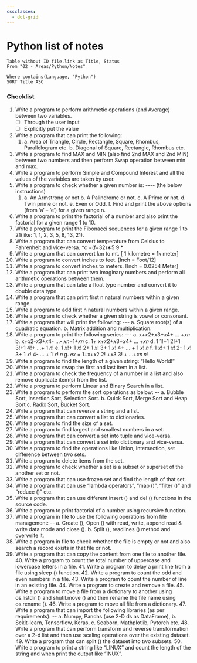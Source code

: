 ```yaml
---
cssclasses:
  - dot-grid
---
```

# Python list of notes

```dataview
Table without ID file.link as Title, Status
From "02 - Areas/Python/Notes" 

Where contains(Language, "Python") 
SORT Title ASC
```




### Checklist 

1. Write a program to perform arithmetic operations (and Average) between two variables. 
	- [ ] Through the user input 
	- [ ] Explicitly put the value 
2. Write a program that can print the following: 
	1. a. Area of Triangle, Circle, Rectangle, Square, Rhombus, Parallelogram etc. b. Diagonal of Square, Rectangle, Rhombus etc. 
3. Write a program to find MAX and MIN (also find 2nd MAX and 2nd MIN) between two numbers and then perform Swap operation between min and max. 
4. Write a program to perform Simple and Compound Interest and all the values of the variables are taken by user. 
5. Write a program to check whether a given number is: ---- (the below instructions) 
	1. a. An Armstrong or not b. A Palindrome or not. c. A Prime or not. d. Twin prime or not. e. Even or Odd. f. Find and print the above options (from ‘a’ – ‘e’) for a given range n. 
6. Write a program to print the factorial of a number and also print the factorial for a given range 1 to 10. 
7. Write a program to print the Fibonacci sequences for a given range 1 to 21(like: 1, 1, 2, 3, 5, 8, 13, 21). 
8. Write a program that can convert temperature from Celsius to Fahrenheit and vice-versa. *c =(f−32)∗5 9 * 
9. Write a program that can convert km to mt. [ 1 kilometre = 1k meter] 
10. Write a program to convert inches to feet. [Inch = Foot/12] 
11. Write a program to convert inches to meters. [Inch = 0.0254 Meter] 
12. Write a program that can print two imaginary numbers and perform all arithmetic operations between them. 
13. Write a program that can take a float type number and convert it to double data type. 
14. Write a program that can print first n natural numbers within a given range. 
15. Write a program to add first n natural numbers within a given range. 
16. Write a program to check whether a given string is vowel or consonant. 
17. Write a program that will print the following: --- a. Square root(s) of a quadratic equation. b. Matrix addition and multiplication. 
18. Write a program to print the following series: --- a. x+𝑥2+𝑥3+𝑥4+ … +𝑥𝑛 b. x+𝑥2-𝑥3+𝑥4- …- 𝑥𝑛−1+𝑥𝑛 c. 1+ x+𝑥2+𝑥3+𝑥4+ … +𝑥𝑛 d. 1 1!+1 2!+1 3!+1 4!+ …+ 1 𝑛! e. 1 𝑥!+ 1 𝑥! 2+ 1 𝑥! 3+ 1 𝑥! 4+ … + 1 𝑥! 𝑛 f. 1 𝑥!+ 1 𝑥! 2- 1 𝑥! 3+ 1 𝑥! 4- … + 1 𝑥! 𝑛 g. 𝑒𝑥 = 1+x+𝑥2 2! +𝑥3 3! + …+𝑥𝑛 𝑛! 
19. Write a program to find the length of a given string: “Hello World!” 
20. Write a program to swap the first and last item in a list. 
21. Write a program to check the frequency of a number in a list and also remove duplicate item(s) from the list.
22. Write a program to perform Linear and Binary Search in a list. 
23. Write a program to perform the sort operations as below: -- a. Bubble Sort, Insertion Sort, Selection Sort. b. Quick Sort, Merge Sort and Heap Sort c. Radix Sort, Bucket Sort. 
24. Write a program that can reverse a string and a list. 
25. Write a program that can convert a list to dictionaries. 
26. Write a program to find the size of a set. 
27. Write a program to find largest and smallest numbers in a set. 
28. Write a program that can convert a set into tuple and vice-versa. 
29. Write a program that can convert a set into dictionary and vice-versa. 
30. Write a program to find the operations like Union, Intersection, set difference between two sets. 
31. Write a program to delete items from the set. 
32. Write a program to check whether a set is a subset or superset of the another set or not. 
33. Write a program that can use frozen set and find the length of that set. 
34. Write a program that can use “lambda operators”, “map ()”, “filter ()” and “reduce ()” etc. 
35. Write a program that can use different insert () and del () functions in the source code. 
36. Write a program to print factorial of a number using recursive function. 
37. Write a program in file to use the following operations from file management: -- a. Create (), Open () with read, write, append read & write data mode and close (). b. Split (), readlines () method and overwrite it. 
38. Write a program in file to check whether the file is empty or not and also search a record exists in that file or not. 
39. Write a program that can copy the content from one file to another file. 40. Write a program to count the total number of uppercase and lowercase letters in a file. 41. Write a program to delay a print line from a file using sleep () function. 42. Write a program to count the odd and even numbers in a file. 43. Write a program to count the number of line in an existing file. 44. Write a program to create and remove a file. 45. Write a program to move a file from a dictionary to another using os.listdir () and shutil.move () and then rename the file name using os.rename (). 46. Write a program to move all file from a dictionary. 47. Write a program that can import the following libraries (as per requirements): -- a. Numpy, Pandas (use 2-D ds as DataFrame), b. Sckit-learn, Tensorflow, Keras, c. Seaborn, Mathplotlib, Pytorch etc. 48. Write a program that can perform transform and reverse transformation over a 2-d list and then use scaling operations over the existing dataset. 49. Write a program that can split () the dataset into two subsets. 50. Write a program to print a string like “LINUX” and count the length of the string and when print the output like “INUX”.